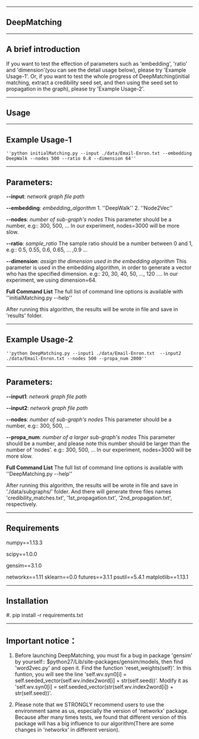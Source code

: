 --------------------
DeepMatching
--------------------
--------------------
A brief introduction
--------------------
If you want to test the effection of parameters such as 'embedding', 'ratio' and 'dimension'(you can see the detail usage below), please try 'Example Usage-1'. Or, if you want to test the whole progress of DeepMatching(initial matching, extract a credibility seed set, and then using the seed set to propagation in the graph), please try 'Example Usage-2'.

-----
Usage
-----
-------------------
**Example Usage-1**
-------------------
	''python initialMatching.py --input ./data/Email-Enron.txt --embedding DeepWalk --nodes 500 --ratio 0.8 --dimension 64''
-----------
Parameters:
-----------
**--input**:	*network graph file path*

**--embedding**:	*embedding_algorithm*
	1. ''DeepWalk''
	2. ''Node2Vec''

**--nodes**:	*number of sub-graph's nodes*
	This parameter should be a number, e.g::
	300, 500, ...
	In our experiment, nodes=3000 will be more slow.

**--ratio**:	*sample_ratio*
	The sample ratio should be a number between 0 and 1, e.g::
	0.5, 0.55, 0.6, 0.65, ... ,0.9 ...

**--dimension**:	*assign the dimension used in the embedding algorithm*
	This parameter is used in the embedding algorithm, in order to generate a vector who has the specified dimension.
	e.g:: 20, 30, 40, 50, ..., 120 .... 
	In our experiment, we using dimension=64.

**Full Command List**
	The full list of command line options is available with ''initialMatching.py --help''

After running this algorithm, the results will be wrote in file and save in 'results' folder.

-------------------
**Example Usage-2**
-------------------
	''python DeepMatching.py --input1 ./data/Email-Enron.txt  --input2 ./data/Email-Enron.txt --nodes 500 --propa_num 2000''
-----------
Parameters:
-----------
**--input1**:	*network graph file path*

**--input2**:	*network graph file path*

**--nodes**:	*number of sub-graph's nodes*
	This parameter should be a number, e.g::
	300, 500, ...

**--propa_num**:	*number of a larger sub-graph's nodes*
	This parameter should be a number, and please note this number should be larger than the number of 'nodes'. e.g:: 
	300, 500, ...
	In our experiment, nodes=3000 will be more slow.

**Full Command List**
	The full list of command line options is available with ''DeepMatching.py --help''

After running this algorithm, the results will be wrote in file and save in './data/subgraphs/' folder. And there will generate three files names 'credibility_matches.txt', '1st_propagation.txt', '2nd_propagation.txt', respectively.

------------
Requirements
------------
numpy==1.13.3

scipy==1.0.0

gensim==3.1.0

networkx==1.11
sklearn==0.0
futures==3.1.1
psutil==5.4.1
matplotlib==1.13.1

------------
Installation
------------
#. pip install -r requirements.txt

-----------------
Important notice：
-----------------
1. Before launching DeepMatching, you must fix a bug in package 'gensim' by yourself::
    $python27/Lib/site-packages/gensim/models, then find 'word2vec.py' and open it. Find the function 'reset_weights(self)'. In this funtion, you will see the line 'self.wv.syn0[i] = self.seeded_vector(self.wv.index2word[i] + str(self.seed))'. Modify it as 'self.wv.syn0[i] = self.seeded_vector(str(self.wv.index2word[i]) + str(self.seed))'.

2. Please note that we STRONGLY recommend users to use the environment same as us, especially the version of  'networkx' package. Because after many times tests, we found that different version of this package will has a big influence to our algorithm(There are some changes in 'networkx' in different version).
